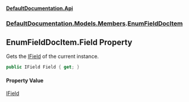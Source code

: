 #### [DefaultDocumentation.Api](index.md 'index')
### [DefaultDocumentation.Models.Members](index.md#DefaultDocumentation.Models.Members 'DefaultDocumentation.Models.Members').[EnumFieldDocItem](EnumFieldDocItem.md 'DefaultDocumentation.Models.Members.EnumFieldDocItem')

## EnumFieldDocItem.Field Property

Gets the [IField](https://github.com/icsharpcode/ILSpy 'ICSharpCode.Decompiler.TypeSystem.IField') of the current instance.

```csharp
public IField Field { get; }
```

#### Property Value
[IField](https://github.com/icsharpcode/ILSpy 'ICSharpCode.Decompiler.TypeSystem.IField')